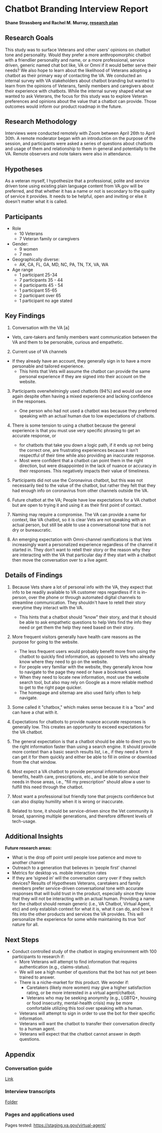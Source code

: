 # Chatbot Branding Interview Report 

#### Shane Strassberg and Rachel M. Murray, [research plan](https://github.com/department-of-veterans-affairs/va.gov-team/blob/master/products/virtual-agent/research/moderated-interviews/virtual-agent-tone-and-name-survey.md)

## Research Goals
This study was to surface Veterans and other users' opinions on chatbot tone and personality. Would they prefer a more anthropomorphic chatbot with a friendlier personality and name, or a more professional, service driven, generic named chat bot like, VA or Omni if it would better serve their needs? We also hope to learn about the likelihood of Veterans adopting a chatbot as their primary way of contacting the VA.  We conducted an internal survey with VA stakeholders about chatbot branding but wanted to learn from the opinions of Veterans, family members and caregivers about their experience with chatbots. While the internal survey shaped what we wanted to ask Veterans, the focus for this study was to explore Veteran preferences and opinions about the value that a chatbot can provide. Those outcomes would inform our product roadmap in the future. 


## Research Methodology
Interviews were conducted remotely with Zoom between April 26th to April 30th. A remote moderator began with an introduction on the purpose of the session, and participants were asked a series of questions about chatbots and usage of them and relationship to them in general and potentially to the VA. Remote observers and note takers were also in attendance. 


## Hypotheses 
As a veteran myself, I hypothesize that a professional, polite and service driven tone using existing plain language content from VA.gov will be preferred, and that whether it has a name or not is secondary to the quality of service it provides. It needs to be helpful, open and inviting or else it doesn't matter what it is called.         


## Participants
* Role
   * 10 Veterans
   * 7 Veteran family or caregivers
* Gender: 
   * 9 women
   * 7 men
* Geographically diverse: 
   * AK, CA, FL, GA, MD, NC, PA, TN, TX, VA, WA
* Age range
   * 1 participant  25-34
   * 7 participants 35 - 44
   * 4 participants 45 - 54
   * 1 participant 55-65
   * 2 participant over 65
   * 1 participant no age stated


## Key Findings

1. Conversation with the VA
[a]
* Vets, care-takers and family members want communication between the VA and them to be personable, curious and empathetic.

2. Current use of VA channels
* If they already have an account, they generally sign in to have a more personable and tailored experience.
   * This hints that Vets will assume the chatbot can provide the same personal experience if they are signed into their account on the website.

3. Participants overwhelmingly used chatbots (94%) and would use one again despite often having a mixed experience and lacking confidence in the responses. 
   * One person who had not used a chatbot was because they preferred speaking with an actual human due to low expectations of chatbots.

4. There is some tension to using a chatbot because the general experience is that you must use very specific phrasing to get an accurate response, or 
   * for chatbots that take you down a logic path, if it ends up not being the correct one, are frustrating experiences because it isn't respectful of their time while also providing an inaccurate response.
   * Most were confident that a chatbot can point them in the right direction, but were disappointed in the lack of nuance or accuracy in their responses. This negatively impacts their value of timeliness.

5. Participants did not use the Coronavirus chatbot, but this was not necessarily tied to the value of the chatbot, but rather they felt that they had enough info on coronavirus from other channels outside the VA. 

6. Future chatbot at the VA; People have low expectations for a VA chatbot but are open to trying it and using it as their first point of contact. 

7. Naming may require a compromise. The VA can provide a name for context, like VA chatbot, so it is clear Vets are not speaking with an actual person, but still be able to use a conversational tone that is not dry or bureaucratic. 

8. An emerging expectation with Omni-channel ramifications is that Vets increasingly want a personalized experience regardless of the channel it started in. They don’t want to retell their story or the reason why they are interacting with the VA that particular day if they start with a chatbot then move the conversation over to a live agent.


## Details of Findings

1. Because Vets share a lot of personal info with the VA, they expect that info to be readily available to VA customer reps regardless if it is in-person, over the phone or through automated digital channels to streamline communication. They shouldn't have to retell their story everytime they interact with the VA.
   - This hints that a chatbot should "know" their story, and that it should be able to ask empathetic questions to help Vets find the info they need or get them the help they need based on their story.
   
2. More frequent visitors generally have health care reasons as the purpose for going to the website.
   - The less frequent users would probably benefit more from using the chatbot to quickly find information, as opposed to Vets who already know where they need to go on the website.
   - For people very familiar with the website, they generally know how to navigate to the page they need or have a bookmark saved.
   - When they need to locate new information, most use the website search tool, but also may rely on Google as a more reliable method to get to the right page quicker.
   - The homepage and sitemap are also used fairly often to help navigate.
   
3. Some called it "chatbox," which makes sense because it is a "box" and can have a chat with it. 

4. Expectations for chatbots to provide nuance accurate responses is generally low. This creates an opportunity to exceed expectations for the VA chatbot.

5. The general expectation is that a chatbot should be able to direct you to the right information faster than using a search engine. It should provide more context than a basic search results list, i.e., if they need a form it can get it for them quickly and either be able to fill in online or download from the chat window. 

6. Most expect a VA chatbot to provide personal information about benefits, health care, prescriptions, etc., and be able to service their needs in those areas, i.e., "fill my prescription" should allow a user to fulfill this need through the chatbot. 

7. Most want a professional but friendly tone that projects confidence but can also display humility when it is wrong or inaccurate.

8. Related to tone, it should be service-driven since the Vet community is broad, spanning multiple generations, and therefore different levels of tech-usage.

## Additional Insights

**Future research areas:**
* What is the drop off point until people lose patience and move to another channel
* Outreach to a generation that believes in ‘people first’ channel
* Metrics for desktop vs. mobile interaction rates
* If they are ‘signed in’ will the conversation carry over if they switch devices?
Results of Hypotheses
Veterans, caretakers and family members prefer service-driven conversational tone with accurate responses that will build trust in the product, especially since they know that they will not be interacting with an actual human. Providing a name for the chatbot should remain generic (i.e., VA Chatbot, Virtual Agent, etc) and only establish context for what it is, what it can do, and how it fits into the other products and services the VA provides. This will personalize the experience for some while maintaining its true ‘bot’ nature for all. 


## Next Steps

* Conduct controlled study of the chatbot in staging environment with 100 participants to research if: 
   * More Veterans will attempt to find information that requires authentication (e.g., claims-status). 
   * We will see a high number of questions that the bot has not yet been trained to answer. 
   * There is a niche-market for this product. We wonder if:
      * Caretakers (likely more women) may give a higher satisfaction rating, or be more interested in a virtual agent/chatbot. 
      * Veterans who may be seeking anonymity (e.g., LGBTQ+, housing or food insecurity, mental-health crisis) may be more comfortable utilizing this tool over speaking with a human. 
   * Veterans will attempt to sign in order to use the bot for their specific information.
   * Veterans will want the chatbot to transfer their conversation directly to a human agent. 
   * Veterans will expect that the chatbot cannot answer in depth questions. 


## Appendix

### Conversation guide
[Link](https://github.com/department-of-veterans-affairs/va.gov-team/blob/master/products/virtual-agent/research/moderated-interviews/conversation-guide-tone-and-name-survey.md)

### Interview transcripts
[Folder](https://github.com/department-of-veterans-affairs/va.gov-team/tree/master/products/virtual-agent/research/moderated-interviews/transcripts) 

### Pages and applications used
Pages tested: https://staging.va.gov/virtual-agent/ 


